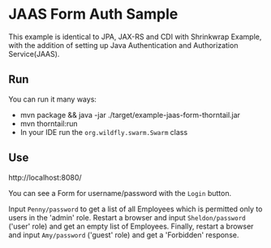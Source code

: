 # JAAS Form Auth Sample

This example is identical to JPA, JAX-RS and CDI with Shrinkwrap Example,
with the addition of setting up Java Authentication and Authorization Service(JAAS).

## Run

You can run it many ways:

* mvn package && java -jar ./target/example-jaas-form-thorntail.jar
* mvn thorntail:run
* In your IDE run the `org.wildfly.swarm.Swarm` class

## Use

http://localhost:8080/

You can see a Form for username/password with the `Login` button.

Input `Penny/password` to get a list of all Employees which is permitted only to users in the 'admin' role.
Restart a browser and input `Sheldon/password` ('user' role) and get an empty list of Employees.
Finally, restart a browser and input `Amy/password` ('guest' role) and get a 'Forbidden' response.

